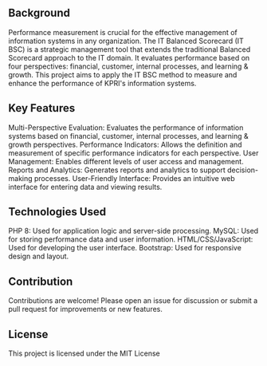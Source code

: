 <h2>Background</h2>
Performance measurement is crucial for the effective management of information systems in any organization. The IT Balanced Scorecard (IT BSC) is a strategic management tool that extends the traditional Balanced Scorecard approach to the IT domain. It evaluates performance based on four perspectives: financial, customer, internal processes, and learning & growth. This project aims to apply the IT BSC method to measure and enhance the performance of KPRI's information systems.
<h2>Key Features</h2>
Multi-Perspective Evaluation: Evaluates the performance of information systems based on financial, customer, internal processes, and learning & growth perspectives.
Performance Indicators: Allows the definition and measurement of specific performance indicators for each perspective.
User Management: Enables different levels of user access and management.
Reports and Analytics: Generates reports and analytics to support decision-making processes.
User-Friendly Interface: Provides an intuitive web interface for entering data and viewing results.
<h2>Technologies Used</h2>
PHP 8: Used for application logic and server-side processing.
MySQL: Used for storing performance data and user information.
HTML/CSS/JavaScript: Used for developing the user interface.
Bootstrap: Used for responsive design and layout.
<h2>Contribution</h2>
Contributions are welcome! Please open an issue for discussion or submit a pull request for improvements or new features.
<h2>License</h2>
This project is licensed under the MIT License
